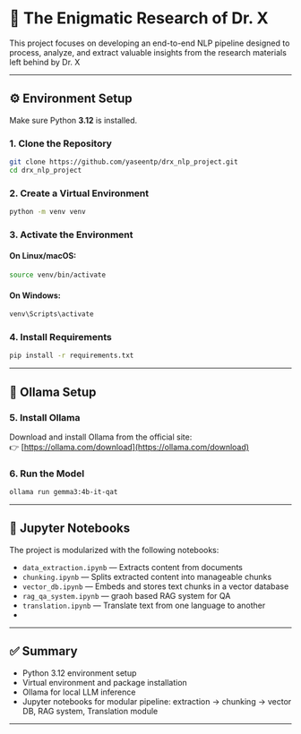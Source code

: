 # 🧠 The Enigmatic Research of Dr. X
This project focuses on developing an end-to-end NLP pipeline designed to process, analyze, and extract valuable insights from the research materials left behind by Dr. X


---

## ⚙️ Environment Setup

Make sure Python **3.12** is installed.

### 1. Clone the Repository

```bash
git clone https://github.com/yaseentp/drx_nlp_project.git
cd drx_nlp_project
```

### 2. Create a Virtual Environment

```bash
python -m venv venv
```

### 3. Activate the Environment

#### On Linux/macOS:

```bash
source venv/bin/activate
```

#### On Windows:

```bash
venv\Scripts\activate
```

### 4. Install Requirements

```bash
pip install -r requirements.txt
```

---

## 🐳 Ollama Setup

### 5. Install Ollama

Download and install Ollama from the official site:  
👉 [https://ollama.com/download](https://ollama.com/download)

### 6. Run the Model

```bash
ollama run gemma3:4b-it-qat
```

---

## 📒 Jupyter Notebooks

The project is modularized with the following notebooks:

- `data_extraction.ipynb` — Extracts content from documents
- `chunking.ipynb` — Splits extracted content into manageable chunks
- `vector_db.ipynb` — Embeds and stores text chunks in a vector database
- `rag_qa_system.ipynb` — graoh based RAG system for QA
- `translation.ipynb` — Translate text from one language to another 
- 

---

## ✅ Summary

- Python 3.12 environment setup
- Virtual environment and package installation
- Ollama for local LLM inference
- Jupyter notebooks for modular pipeline: extraction → chunking → vector DB, RAG system, Translation module

---


